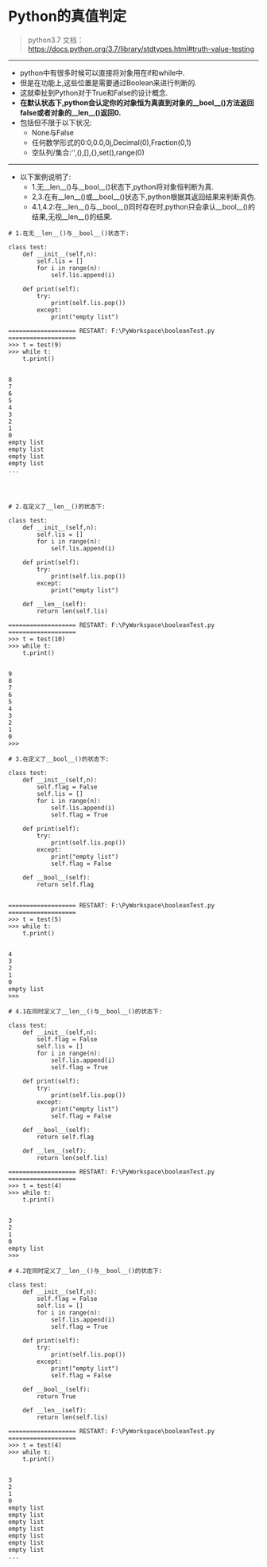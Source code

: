 # Python的真值判定
> python3.7
> 文档：
> https://docs.python.org/3.7/library/stdtypes.html#truth-value-testing

--------
* python中有很多时候可以直接将对象用在if和while中.
* 但是在功能上,这些位置是需要通过Boolean来进行判断的.
* 这就牵扯到Python对于True和False的设计概念.
* **在默认状态下,python会认定你的对象恒为真直到对象的\_\_bool\_\_()方法返回false或者对象的\_\_len\_\_()返回0.**
* 包括但不限于以下状况:
	* None与False
	* 任何数学形式的0:0,0.0,0j,Decimal(0),Fraction(0,1)
	* 空队列/集合:'',(),[],{},set(),range(0)

--------
* 以下案例说明了:
	* 1.无\_\_len\_\_()与\_\_bool\_\_()状态下,python将对象恒判断为真.
	* 2,3.在有\_\_len\_\_()或\_\_bool\_\_()状态下,python根据其返回结果来判断真伪.
	* 4.1,4.2:在\_\_len\_\_()与\_\_bool\_\_()同时存在时,python只会承认\_\_bool\_\_()的结果,无视\_\_len\_\_()的结果.


```
# 1.在无__len__()与__bool__()状态下:

class test:
    def __init__(self,n):
        self.lis = []
        for i in range(n):
            self.lis.append(i)

    def print(self):
        try:
            print(self.lis.pop())
        except:
            print("empty list")

=================== RESTART: F:\PyWorkspace\booleanTest.py ===================
>>> t = test(9)
>>> while t:
	t.print()

	
8
7
6
5
4
3
2
1
0
empty list
empty list
empty list
empty list
...




# 2.在定义了__len__()的状态下:

class test:
    def __init__(self,n):
        self.lis = []
        for i in range(n):
            self.lis.append(i)

    def print(self):
        try:
            print(self.lis.pop())
        except:
            print("empty list")

    def __len__(self):
        return len(self.lis)
        
=================== RESTART: F:\PyWorkspace\booleanTest.py ===================
>>> t = test(10)
>>> while t:
	t.print()

	
9
8
7
6
5
4
3
2
1
0
>>> 

# 3.在定义了__bool__()的状态下:

class test:
    def __init__(self,n):
        self.flag = False
        self.lis = []
        for i in range(n):
            self.lis.append(i)
            self.flag = True

    def print(self):
        try:
            print(self.lis.pop())
        except:
            print("empty list")
            self.flag = False

    def __bool__(self):
        return self.flag


=================== RESTART: F:\PyWorkspace\booleanTest.py ===================
>>> t = test(5)
>>> while t:
	t.print()

	
4
3
2
1
0
empty list
>>> 

# 4.1在同时定义了__len__()与__bool__()的状态下:

class test:
    def __init__(self,n):
        self.flag = False
        self.lis = []
        for i in range(n):
            self.lis.append(i)
            self.flag = True

    def print(self):
        try:
            print(self.lis.pop())
        except:
            print("empty list")
            self.flag = False

    def __bool__(self):
        return self.flag

    def __len__(self):
        return len(self.lis)

=================== RESTART: F:\PyWorkspace\booleanTest.py ===================
>>> t = test(4)
>>> while t:
	t.print()

	
3
2
1
0
empty list
>>> 

# 4.2在同时定义了__len__()与__bool__()的状态下:

class test:
    def __init__(self,n):
        self.flag = False
        self.lis = []
        for i in range(n):
            self.lis.append(i)
            self.flag = True

    def print(self):
        try:
            print(self.lis.pop())
        except:
            print("empty list")
            self.flag = False

    def __bool__(self):
        return True

    def __len__(self):
        return len(self.lis)

=================== RESTART: F:\PyWorkspace\booleanTest.py ===================
>>> t = test(4)
>>> while t:
	t.print()

	
3
2
1
0
empty list
empty list
empty list
empty list
empty list
empty list
empty list
...
```